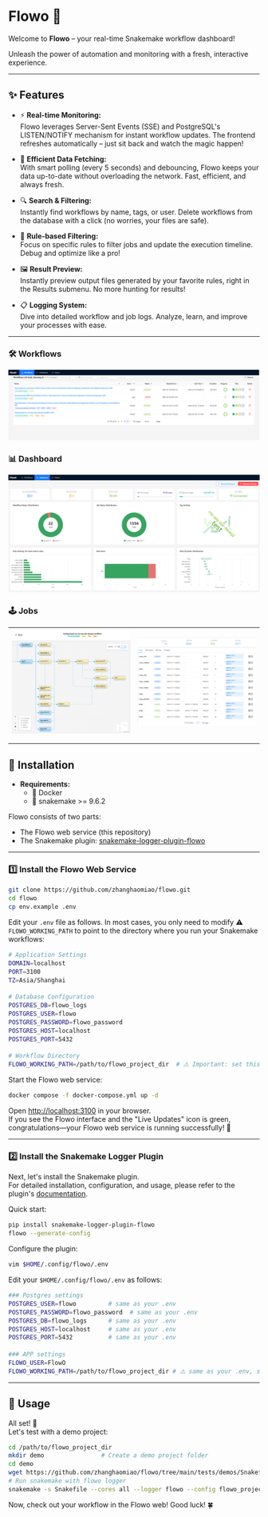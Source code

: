 # Flowo 🚀

Welcome to **Flowo** – your real-time Snakemake workflow dashboard!

Unleash the power of automation and monitoring with a fresh, interactive experience.

---

## ✨ Features

- ⚡ **Real-time Monitoring:**  
  Flowo leverages Server-Sent Events (SSE) and PostgreSQL's LISTEN/NOTIFY mechanism for instant workflow updates. The frontend refreshes automatically – just sit back and watch the magic happen!

- 🚀 **Efficient Data Fetching:**  
  With smart polling (every 5 seconds) and debouncing, Flowo keeps your data up-to-date without overloading the network. Fast, efficient, and always fresh.

- 🔍 **Search & Filtering:**  
  Instantly find workflows by name, tags, or user. Delete workflows from the database with a click (no worries, your files are safe).

- 🧩 **Rule-based Filtering:**  
  Focus on specific rules to filter jobs and update the execution timeline. Debug and optimize like a pro!

- 🖼️ **Result Preview:**  
  Instantly preview output files generated by your favorite rules, right in the Results submenu. No more hunting for results!

- 📋 **Logging System:**  
  Dive into detailed workflow and job logs. Analyze, learn, and improve your processes with ease.

---

### 🛠️ Workflows
![Workflow](assets/images/workflow.png)

### 📊 Dashboard
![Dashboard](assets/images/dashboard.png)

### 🕹️ Jobs
| ![DAG](assets/images/dag.png) | ![Jobs](assets/images/jobs.png) |
|------------------------------|-------------------------------|

---

## 🚦 Installation

- **Requirements:**  
  - 🐳 Docker  
  - 🐍 snakemake >= 9.6.2

Flowo consists of two parts:  
- The Flowo web service (this repository)  
- The Snakemake plugin: [snakemake-logger-plugin-flowo](https://github.com/jmzhang1911/snakemake-logger-plugin-flowo)

---

### 1️⃣ Install the Flowo Web Service

```sh
git clone https://github.com/zhanghaomiao/flowo.git
cd flowo
cp env.example .env
```

Edit your `.env` file as follows. In most cases, you only need to modify ⚠️ `FLOWO_WORKING_PATH` to point to the directory where you run your Snakemake workflows:

```sh
# Application Settings
DOMAIN=localhost
PORT=3100
TZ=Asia/Shanghai

# Database Configuration
POSTGRES_DB=flowo_logs
POSTGRES_USER=flowo
POSTGRES_PASSWORD=flowo_password
POSTGRES_HOST=localhost
POSTGRES_PORT=5432

# Workflow Directory
FLOWO_WORKING_PATH=/path/to/flowo_project_dir  # ⚠️ Important: set this to your workflow directory
```

Start the Flowo web service:

```sh
docker compose -f docker-compose.yml up -d
```

Open [http://localhost:3100](http://localhost:3100) in your browser.  
If you see the Flowo interface and the "Live Updates" icon is green, congratulations—your Flowo web service is running successfully! 🎉

---

### 2️⃣ Install the Snakemake Logger Plugin

Next, let's install the Snakemake plugin.  
For detailed installation, configuration, and usage, please refer to the plugin's [documentation](https://github.com/jmzhang1911/snakemake-logger-plugin-flowo).

Quick start:

```sh
pip install snakemake-logger-plugin-flowo
flowo --generate-config
```

Configure the plugin:

```sh
vim $HOME/.config/flowo/.env
```

Edit your `$HOME/.config/flowo/.env` as follows:

```sh
### Postgres settings
POSTGRES_USER=flowo         # same as your .env
POSTGRES_PASSWORD=flowo_password  # same as your .env
POSTGRES_DB=flowo_logs      # same as your .env
POSTGRES_HOST=localhost     # same as your .env
POSTGRES_PORT=5432          # same as your .env

### APP settings
FLOWO_USER=FlowO
FLOWO_WORKING_PATH=/path/to/flowo_project_dir # ⚠️ same as your .env, set this to your workflow directory
```

---

## 🚀 Usage

All set! 🎉  
Let's test with a demo project:

```sh
cd /path/to/flowo_project_dir
mkdir demo                # Create a demo project folder
cd demo
wget https://github.com/zhanghaomiao/flowo/tree/main/tests/demos/Snakefile
# Run snakemake with flowo logger
snakemake -s Snakefile --cores all --logger flowo --config flowo_project_name="hello flowo" flowo_tags="tagA,tagB,tagC"
```

Now, check out your workflow in the Flowo web! Good luck! 🍀
